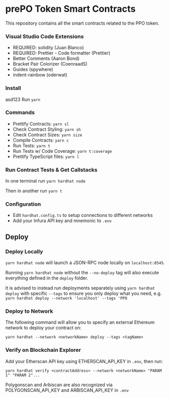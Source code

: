 # prePO Token Smart Contracts

This repository contains all the smart contracts related to the PPO token.

### Visual Studio Code Extensions

- REQUIRED: solidity (Juan Blanco)
- REQUIRED: Prettier - Code formatter (Prettier)
- Better Comments (Aaron Bond)
- Bracket Pair Colorizer (CoenraadS)
- Guides (spywhere)
- indent-rainbow (oderwat)

### Install
asd123
Run `yarn`

### Commands

- Prettify Contracts: `yarn sl`
- Check Contract Styling: `yarn sh`
- Check Contract Sizes: `yarn size`
- Compile Contracts: `yarn c`
- Run Tests: `yarn t`
- Run Tests w/ Code Coverage: `yarn t:coverage`
- Prettify TypeScript files: `yarn l`

### Run Contract Tests & Get Callstacks

In one terminal run `yarn hardhat node`

Then in another run `yarn t`

### Configuration

- Edit `hardhat.config.ts` to setup connections to different networks
- Add your Infura API key and mnemonic to `.env`

## Deploy

### Deploy Locally

`yarn hardhat node` will launch a JSON-RPC node locally on `localhost:8545`.

Running `yarn hardhat node` without the `--no-deploy` tag will also execute everything defined in the `deploy` folder.

It is advised to instead run deployments separately using `yarn hardhat deploy` with specific `--tags` to ensure you only
deploy what you need, e.g. `yarn hardhat deploy --network 'localhost' --tags 'PPO`

### Deploy to Network

The following command will allow you to specify an external Ethereum network to deploy your contract on:

`yarn hardhat --network <networkName> deploy --tags <tagName>`

### Verify on Blockchain Explorer

Add your Etherscan API key using ETHERSCAN_API_KEY in `.env`, then run:

`yarn hardhat verify <contractAddress> --network <networkName> "PARAM 1" "PARAM 2"...`

Polygonscan and Arbiscan are also recognized via POLYGONSCAN_API_KEY and ARBISCAN_API_KEY in `.env`
